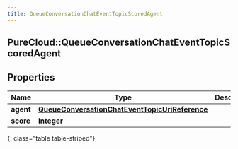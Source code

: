 ```yaml
---
title: QueueConversationChatEventTopicScoredAgent
---
```

## PureCloud::QueueConversationChatEventTopicScoredAgent

## Properties

|Name | Type | Description | Notes|
|------------ | ------------- | ------------- | -------------|
| **agent** | [**QueueConversationChatEventTopicUriReference**](QueueConversationChatEventTopicUriReference.html) |  | [optional] |
| **score** | **Integer** |  | [optional] |
{: class="table table-striped"}



